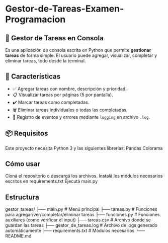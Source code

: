 # Gestor-de-Tareas-Examen-Programacion

## 📝 Gestor de Tareas en Consola
Es una aplicación de consola escrita en Python que permite **gestionar tareas** de forma simple.
El usuario puede agregar, visualizar, completar y eliminar tareas, todo desde la terminal.

## 🚀 Características
- ✅ Agregar tareas con nombre, descripción y prioridad.
- 📋 Visualizar tareas por páginas (5 por pantalla).
- ✔️ Marcar tareas como completadas.
- 🗑 Eliminar tareas individuales o todas las completadas.
- 🧾 Registro de eventos y errores mediante `logging` en archivo `.log`.

## 📦 Requisitos
Este proyecto necesita Python 3 y las siguientes librerías:
Pandas
Colorama

## Cómo usar
Cloná el repositorio o descargá los archivos.
Instalá los módulos necesarios escritos en requirements.txt
Ejecutá main.py

## Estructura
gestor_tareas/
├── main.py               # Menú principal
├── tareas.py             # Funciones para agregar/ver/completar/eliminar tareas
├── funciones.py          # Funciones auxiliares (como verificar el input)
├── tareas.csv            # Archivo donde se guardan las tareas
├── gestor_de_tareas.log  # Archivo de logs generado automáticamente
├── requirements.txt      # Módulos necesarios
└── README.md
